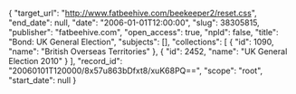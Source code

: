 {
  "target_url": "http://www.fatbeehive.com/beekeeper2/reset.css", 
  "end_date": null, 
  "date": "2006-01-01T12:00:00", 
  "slug": 38305815, 
  "publisher": "fatbeehive.com", 
  "open_access": true, 
  "npld": false, 
  "title": "Bond: UK General Election", 
  "subjects": [], 
  "collections": [
    {
      "id": 1090, 
      "name": "British Overseas Territories"
    }, 
    {
      "id": 2452, 
      "name": "UK General Election 2010"
    }
  ], 
  "record_id": "20060101T120000/8x57u863bDfxt8/xuK68PQ==", 
  "scope": "root", 
  "start_date": null
}

